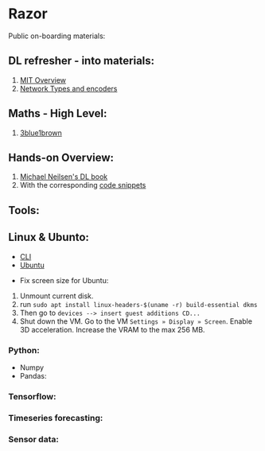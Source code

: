 # Razor
Public on-boarding materials:

## DL refresher - into materials:
1. [MIT Overview](https://www.youtube.com/watch?v=O5xeyoRL95U)
2. [Network Types and encoders](https://medium.com/tensorflow/mit-deep-learning-basics-introduction-and-overview-with-tensorflow-355bcd26baf0)

## Maths - High Level:
1. [3blue1brown](https://www.youtube.com/watch?v=aircAruvnKk&list=PLZHQObOWTQDNU6R1_67000Dx_ZCJB-3pi)

## Hands-on Overview:
1. [Michael Neilsen's DL book](http://neuralnetworksanddeeplearning.com/index.html)
2. With the corresponding [code snippets](https://github.com/mnielsen/neural-networks-and-deep-learning)

## Tools:

## Linux & Ubunto:
* [CLI](https://tutorials.ubuntu.com/tutorial/command-line-for-beginners#0)
* [Ubuntu](https://www.udemy.com/course/learn-ubuntu-in-7-days/learn/lecture/11474450#overview)

- Fix screen size for Ubuntu:
1. Unmount current disk.
2. run `sudo apt install linux-headers-$(uname -r) build-essential dkms`
3. Then go to `devices --> insert guest additions CD...`
4. Shut down the VM. Go to the VM `Settings » Display » Screen`.
Enable 3D acceleration.
Increase the VRAM to the max 256 MB.

### Python:
* Numpy
* Pandas:

### Tensorflow:


### Timeseries forecasting:


### Sensor data:
